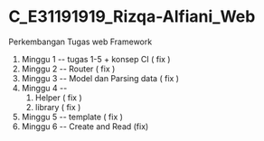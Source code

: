 # C_E31191919_Rizqa-Alfiani_Web
Perkembangan Tugas web Framework

1. Minggu 1 -- tugas 1-5 + konsep CI ( fix )
2. Minggu 2 -- Router ( fix )
3. Minggu 3 -- Model dan Parsing data ( fix )
4. Minggu 4 -- 
    1. Helper ( fix )
    2. library ( fix )
5. Minggu 5 -- template ( fix )
6. Minggu 6 -- Create and Read (fix)




